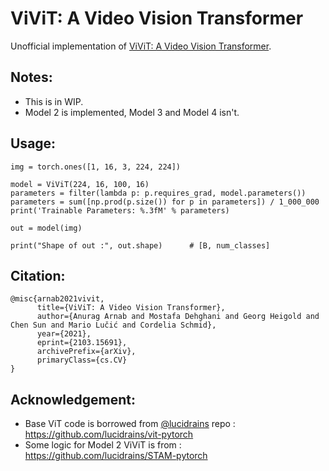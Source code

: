 # ViViT: A Video Vision Transformer
Unofficial implementation of [ViViT: A Video Vision Transformer](https://arxiv.org/abs/2103.15691).

## Notes:
* This is in WIP.
* Model 2 is implemented, Model 3 and Model 4 isn't.

## Usage:
```
img = torch.ones([1, 16, 3, 224, 224])

model = ViViT(224, 16, 100, 16)
parameters = filter(lambda p: p.requires_grad, model.parameters())
parameters = sum([np.prod(p.size()) for p in parameters]) / 1_000_000
print('Trainable Parameters: %.3fM' % parameters)

out = model(img)

print("Shape of out :", out.shape)      # [B, num_classes]
```

## Citation:
```
@misc{arnab2021vivit,
      title={ViViT: A Video Vision Transformer}, 
      author={Anurag Arnab and Mostafa Dehghani and Georg Heigold and Chen Sun and Mario Lučić and Cordelia Schmid},
      year={2021},
      eprint={2103.15691},
      archivePrefix={arXiv},
      primaryClass={cs.CV}
}
```

## Acknowledgement:
* Base ViT code is borrowed from [@lucidrains](https://github.com/lucidrains) repo : https://github.com/lucidrains/vit-pytorch
* Some logic for Model 2 ViViT is from : https://github.com/lucidrains/STAM-pytorch 


